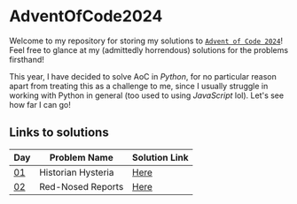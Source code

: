 # AdventOfCode2024

Welcome to my repository for storing my solutions to [`Advent of Code 2024`](https://adventofcode.com/)! Feel free to glance at my (admittedly horrendous) solutions for the problems firsthand!  

This year, I have decided to solve AoC in _Python_, for no particular reason apart from treating this as a challenge to me, since I usually struggle in working with Python in general (too used to using _JavaScript_ lol). Let's see how far I can go!

## Links to solutions

| Day | Problem Name | Solution Link |  
| --- | ------------- | ------------ |
| [01](https://adventofcode.com/2024/day/1) | Historian Hysteria | [Here](./src/historian_hysteria/) |
| [02](https://adventofcode.com/2024/day/2) | Red-Nosed Reports | [Here](./src/red_nosed_reports/)